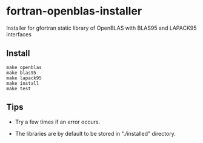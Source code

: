 # fortran-openblas-installer

Installer for gfortran static library of OpenBLAS with BLAS95 and LAPACK95 interfaces

## Install

```
make openblas
make blas95
make lapack95
make install
make test
```

## Tips

- Try a few times if an error occurs.

- The libraries are by default to be stored in "./installed" directory.

